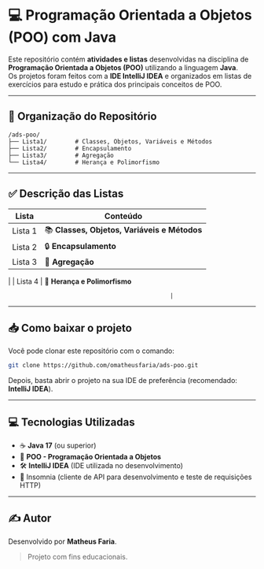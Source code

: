 
# 💻 Programação Orientada a Objetos (POO) com Java

Este repositório contém **atividades e listas** desenvolvidas na disciplina de **Programação Orientada a Objetos (POO)** utilizando a linguagem **Java**.  
Os projetos foram feitos com a **IDE IntelliJ IDEA** e organizados em listas de exercícios para estudo e prática dos principais conceitos de POO.

---

## 📂 Organização do Repositório

```
/ads-poo/
├── Lista1/        # Classes, Objetos, Variáveis e Métodos
├── Lista2/        # Encapsulamento
├── Lista3/        # Agregação
└── Lista4/        # Herança e Polimorfismo
```

---

## ✅ Descrição das Listas

| Lista   | Conteúdo                                                         |
|--------|------------------------------------------------------------------|
| Lista 1 | 📚 **Classes, Objetos, Variáveis e Métodos**                     |
| Lista 2 | 🔒 **Encapsulamento**                                             |
| Lista 3 | 🤝 **Agregação**
| 
| Lista 4 | 🧬 **Herança e Polimorfismo**

                                                  |

---

## 📥 Como baixar o projeto

Você pode clonar este repositório com o comando:

```bash
git clone https://github.com/omatheusfaria/ads-poo.git
```

Depois, basta abrir o projeto na sua IDE de preferência (recomendado: **IntelliJ IDEA**).

---

## 💻 Tecnologias Utilizadas

- ☕ **Java 17** (ou superior)
- 🧠 **POO - Programação Orientada a Objetos**
- 🛠️ **IntelliJ IDEA** (IDE utilizada no desenvolvimento)
- 🌙 Insomnia (cliente de API para desenvolvimento e teste de requisições HTTP)

---

## ✍️ Autor

Desenvolvido por **Matheus Faria**.  
> Projeto com fins educacionais.
